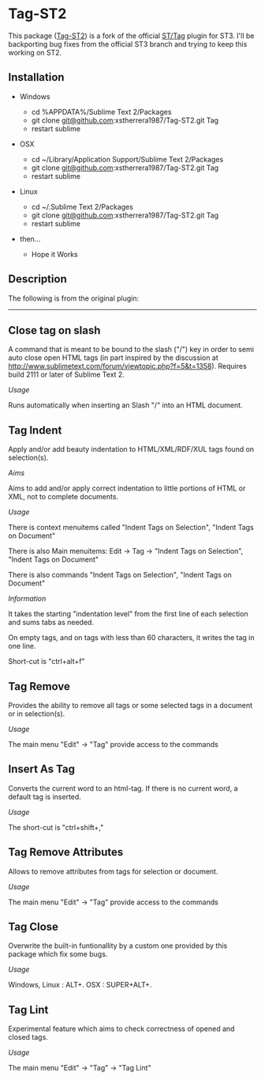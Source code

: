 Tag-ST2
======
This package ([Tag-ST2](http://www.sublimetext.com/)) is a fork of the official [ST/Tag](https://github.com/SublimeText/Tag) plugin for ST3.  I'll be backporting bug fixes from the official ST3 branch and trying to keep this working on ST2.


Installation
------------------
+ Windows
  + cd %APPDATA%/Sublime Text 2/Packages
  + git clone git@github.com:xstherrera1987/Tag-ST2.git Tag
  + restart sublime

+ OSX
	+ cd  ~/Library/Application Support/Sublime Text 2/Packages
	+ git clone git@github.com:xstherrera1987/Tag-ST2.git Tag
	+ restart sublime

+ Linux
  + cd  ~/.Sublime Text 2/Packages
  + git clone git@github.com:xstherrera1987/Tag-ST2.git Tag
  + restart sublime

+ then...
  + Hope it Works


Description
------------------
The following is from the original plugin:


---

Close tag on slash
------------------

A command that is meant to be bound to the slash ("/") key in order to semi auto close open HTML tags (in part inspired by the discussion at http://www.sublimetext.com/forum/viewtopic.php?f=5&t=1358).
Requires build 2111 or later of Sublime Text 2.

*Usage*

Runs automatically when inserting an Slash "/" into an HTML document.

Tag Indent
------------------

Apply and/or add beauty indentation to HTML/XML/RDF/XUL tags found on selection(s).

*Aims*

Aims to add and/or apply correct indentation to little portions of HTML or XML, not to complete documents.

*Usage*

There is context menuitems called "Indent Tags on Selection", "Indent Tags on Document"

There is also Main menuitems: Edit -> Tag -> "Indent Tags on Selection", "Indent Tags on Document"

There is also commands "Indent Tags on Selection", "Indent Tags on Document"

*Information*

It takes the starting "indentation level" from the first line of each selection and sums tabs as needed.

On empty tags, and on tags with less than 60 characters, it writes the tag in one line.

Short-cut is "ctrl+alt+f"

Tag Remove
------------------

Provides the ability to remove all tags or some selected tags in a document or in selection(s).

*Usage*

The main menu "Edit" -> "Tag" provide access to the commands

Insert As Tag
------------------

Converts the current word to an html-tag. If there is no current word, a default tag is inserted.

*Usage*

The short-cut is "ctrl+shift+,"

Tag Remove Attributes
------------------

Allows to remove attributes from tags for selection or document.

*Usage*

The main menu "Edit" -> "Tag" provide access to the commands

Tag Close
------------------

Overwrite the built-in funtionallity by a custom one provided by this package which fix some bugs.

*Usage*

Windows, Linux : ALT+.
OSX : SUPER+ALT+.

Tag Lint
------------------

Experimental feature which aims to check correctness of opened and closed tags.

*Usage*

The main menu "Edit" -> "Tag" -> "Tag Lint"
